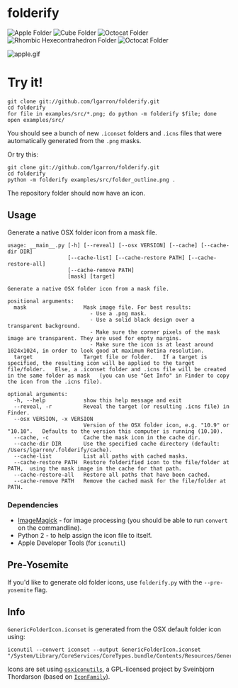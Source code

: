 # folderify

![Apple Folder](examples/png/apple_folder_256.png)
![Cube Folder](examples/png/cube_folder_256.png)
![Octocat Folder](examples/png/octocat_folder_256.png)
![Rhombic Hexecontrahedron Folder](examples/png/rhombic_hexecontahedron_folder_256.png)
![Octocat Folder](examples/png/sysprefs_folder_256.png)


![apple.gif](examples/png/apple.gif)

# Try it!

    git clone git://github.com/lgarron/folderify.git
    cd folderify
    for file in examples/src/*.png; do python -m folderify $file; done
    open examples/src/

You should see a bunch of new `.iconset` folders and `.icns` files that were automatically generated from the `.png` masks.

Or try this:

    git clone git://github.com/lgarron/folderify.git
    cd folderify
    python -m folderify examples/src/folder_outline.png .

The repository folder should now have an icon.

## Usage

Generate a native OSX folder icon from a mask file.

    usage: __main__.py [-h] [--reveal] [--osx VERSION] [--cache] [--cache-dir DIR]
                       [--cache-list] [--cache-restore PATH] [--cache-restore-all]
                       [--cache-remove PATH]
                       [mask] [target]

    Generate a native OSX folder icon from a mask file.

    positional arguments:
      mask                  Mask image file. For best results:
                              - Use a .png mask.
                              - Use a solid black design over a transparent background.
                              - Make sure the corner pixels of the mask image are transparent. They are used for empty margins.
                              - Make sure the icon is at least around 1024x1024, in order to look good at maximum Retina resolution.
      target                Target file or folder.   If a target is specified, the resulting icon will be applied to the target file/folder.   Else, a .iconset folder and .icns file will be created in the same folder as mask   (you can use "Get Info" in Finder to copy the icon from the .icns file).

    optional arguments:
      -h, --help            show this help message and exit
      --reveal, -r          Reveal the target (or resulting .icns file) in Finder.
      --osx VERSION, -x VERSION
                            Version of the OSX folder icon, e.g. "10.9" or "10.10".   Defaults to the version this computer is running (10.10).
      --cache, -c           Cache the mask icon in the cache dir.
      --cache-dir DIR       Use the specified cache directory (default: /Users/lgarron/.folderify/cache).
      --cache-list          List all paths with cached masks.
      --cache-restore PATH  Restore folderified icon to the file/folder at PATH,  using the mask image in the cache for that path.
      --cache-restore-all   Restore all paths that have been cached.
      --cache-remove PATH   Remove the cached mask for the file/folder at PATH.


### Dependencies

- [ImageMagick](http://www.imagemagick.org/) - for image processing (you should be able to run <code>convert</code> on the commandline).
- Python 2 - to help assign the icon file to itself.
- Apple Developer Tools (for `iconutil`)

## Pre-Yosemite

If you'd like to generate old folder icons, use `folderify.py` with the `--pre-yosemite` flag.

## Info

`GenericFolderIcon.iconset` is generated from the OSX default folder icon using:

    iconutil --convert iconset --output GenericFolderIcon.iconset "/System/Library/CoreServices/CoreTypes.bundle/Contents/Resources/GenericFolderIcon.icns"

Icons are set using [`osxiconutils`](http://www.sveinbjorn.org/osxiconutils), a GPL-licensed project by Sveinbjorn Thordarson (based on [`IconFamily`](http://iconfamily.sourceforge.net/)).
